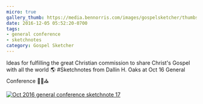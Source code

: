 ```yaml
---
micro: true
gallery_thumb: https://media.bennorris.com/images/gospelsketcher/thumbs/oct-16-2-oaks.jpg
date: 2016-12-05 05:52:20-0700
tags:
- general conference
- sketchnotes
category: Gospel Sketcher
---
```


Ideas for fulfilling the great Christian commission to share Christ's Gospel with all the world 🌎
#Sketchnotes from Dallin H. Oaks at Oct 16 General Conference ✍🏼⛪️

[![Oct 2016 general conference sketchnote 17](https://media.bennorris.com/images/gospelsketcher/general-conference/oct-2016/oct-16-2-oaks.jpg)](https://media.bennorris.com/images/gospelsketcher/general-conference/oct-2016/oct-16-2-oaks.jpg)